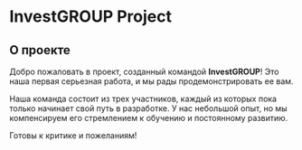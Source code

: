 # InvestGROUP Project

## О проекте
Добро пожаловать в проект, созданный командой **InvestGROUP**! Это наша первая серьезная работа, и мы рады продемонстрировать ее вам.

Наша команда состоит из трех участников, каждый из которых пока только начинает свой путь в разработке. У нас небольшой опыт, но мы компенсируем его стремлением к обучению и постоянному развитию.

Готовы к критике и пожеланиям!